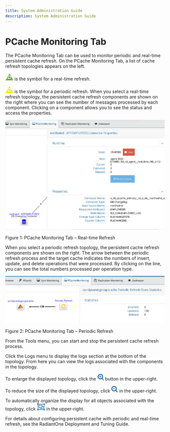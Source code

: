 ```yaml
---
title: System Administration Guide
description: System Administration Guide
---
```


# PCache Monitoring Tab

The PCache Monitoring Tab can be used to monitor periodic and real-time persistent cache refresh.
On the PCache Monitoring Tab, a list of cache refresh topologies appears on the left. 

![An image showing ](Media/real-time-refresh.jpg) is the symbol for a real-time refresh.

![An image showing ](Media/periodic-refresh.jpg) is the symbol for a periodic refresh.
When you select a real-time refresh topology, the persistent cache refresh components are shown on the right where you can see the number of messages processed by each component. Clicking on a component allows you to see the status and access the properties. 

![An image showing ](Media/Image3.163.jpg)
 
Figure 1: PCache Monitoring Tab – Real-time Refresh

When you select a periodic refresh topology, the persistent cache refresh components are shown on the right. The arrow between the periodic refresh process and the target cache indicates the numbers of insert, update, and delete operations that were processed. By clicking on the line, you can see the total numbers processed per operation type.

![An image showing ](Media/Image3.164.jpg)
 
Figure 2: PCache Monitoring Tab – Periodic Refresh

From the Tools menu, you can start and stop the persistent cache refresh process.

Click the Logs menu to display the logs section at the bottom of the topology. From here you can view the logs associated with the components in the topology.

To enlarge the displayed topology, click the ![An image showing ](Media/enlarge-topology.jpg) button in the upper-right.

To reduce the size of the displayed topology, click ![An image showing ](Media/reduce-topology.jpg) in the upper-right.

To automatically organize the display for all objects associated with the topology, click ![An image showing ](Media/organize-topology.jpg) in the upper-right.

For details about configuring persistent cache with periodic and real-time refresh, see the RadiantOne Deployment and Tuning Guide.
